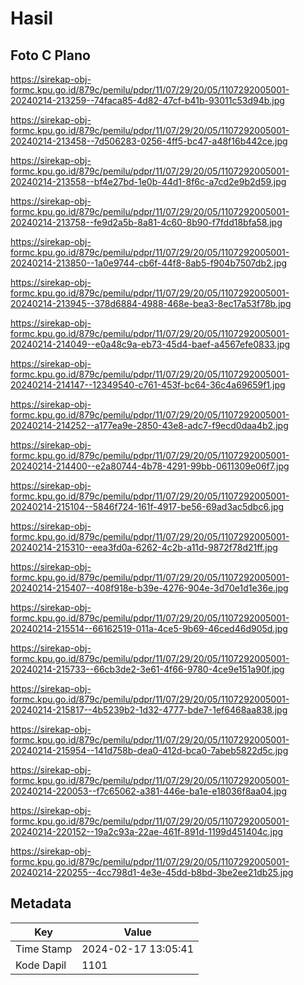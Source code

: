 # Hasil

## Foto C Plano

https://sirekap-obj-formc.kpu.go.id/879c/pemilu/pdpr/11/07/29/20/05/1107292005001-20240214-213259--74faca85-4d82-47cf-b41b-93011c53d94b.jpg

https://sirekap-obj-formc.kpu.go.id/879c/pemilu/pdpr/11/07/29/20/05/1107292005001-20240214-213458--7d506283-0256-4ff5-bc47-a48f16b442ce.jpg

https://sirekap-obj-formc.kpu.go.id/879c/pemilu/pdpr/11/07/29/20/05/1107292005001-20240214-213558--bf4e27bd-1e0b-44d1-8f6c-a7cd2e9b2d59.jpg

https://sirekap-obj-formc.kpu.go.id/879c/pemilu/pdpr/11/07/29/20/05/1107292005001-20240214-213758--fe9d2a5b-8a81-4c60-8b90-f7fdd18bfa58.jpg

https://sirekap-obj-formc.kpu.go.id/879c/pemilu/pdpr/11/07/29/20/05/1107292005001-20240214-213850--1a0e9744-cb6f-44f8-8ab5-f904b7507db2.jpg

https://sirekap-obj-formc.kpu.go.id/879c/pemilu/pdpr/11/07/29/20/05/1107292005001-20240214-213945--378d6884-4988-468e-bea3-8ec17a53f78b.jpg

https://sirekap-obj-formc.kpu.go.id/879c/pemilu/pdpr/11/07/29/20/05/1107292005001-20240214-214049--e0a48c9a-eb73-45d4-baef-a4567efe0833.jpg

https://sirekap-obj-formc.kpu.go.id/879c/pemilu/pdpr/11/07/29/20/05/1107292005001-20240214-214147--12349540-c761-453f-bc64-36c4a69659f1.jpg

https://sirekap-obj-formc.kpu.go.id/879c/pemilu/pdpr/11/07/29/20/05/1107292005001-20240214-214252--a177ea9e-2850-43e8-adc7-f9ecd0daa4b2.jpg

https://sirekap-obj-formc.kpu.go.id/879c/pemilu/pdpr/11/07/29/20/05/1107292005001-20240214-214400--e2a80744-4b78-4291-99bb-0611309e06f7.jpg

https://sirekap-obj-formc.kpu.go.id/879c/pemilu/pdpr/11/07/29/20/05/1107292005001-20240214-215104--5846f724-161f-4917-be56-69ad3ac5dbc6.jpg

https://sirekap-obj-formc.kpu.go.id/879c/pemilu/pdpr/11/07/29/20/05/1107292005001-20240214-215310--eea3fd0a-6262-4c2b-a11d-9872f78d21ff.jpg

https://sirekap-obj-formc.kpu.go.id/879c/pemilu/pdpr/11/07/29/20/05/1107292005001-20240214-215407--408f918e-b39e-4276-904e-3d70e1d1e36e.jpg

https://sirekap-obj-formc.kpu.go.id/879c/pemilu/pdpr/11/07/29/20/05/1107292005001-20240214-215514--66162519-011a-4ce5-9b69-46ced46d905d.jpg

https://sirekap-obj-formc.kpu.go.id/879c/pemilu/pdpr/11/07/29/20/05/1107292005001-20240214-215733--66cb3de2-3e61-4f66-9780-4ce9e151a90f.jpg

https://sirekap-obj-formc.kpu.go.id/879c/pemilu/pdpr/11/07/29/20/05/1107292005001-20240214-215817--4b5239b2-1d32-4777-bde7-1ef6468aa838.jpg

https://sirekap-obj-formc.kpu.go.id/879c/pemilu/pdpr/11/07/29/20/05/1107292005001-20240214-215954--141d758b-dea0-412d-bca0-7abeb5822d5c.jpg

https://sirekap-obj-formc.kpu.go.id/879c/pemilu/pdpr/11/07/29/20/05/1107292005001-20240214-220053--f7c65062-a381-446e-ba1e-e18036f8aa04.jpg

https://sirekap-obj-formc.kpu.go.id/879c/pemilu/pdpr/11/07/29/20/05/1107292005001-20240214-220152--19a2c93a-22ae-461f-891d-1199d451404c.jpg

https://sirekap-obj-formc.kpu.go.id/879c/pemilu/pdpr/11/07/29/20/05/1107292005001-20240214-220255--4cc798d1-4e3e-45dd-b8bd-3be2ee21db25.jpg


## Metadata

| Key        | Value               |
| ---------- | ------------------- |
| Time Stamp | 2024-02-17 13:05:41 |
| Kode Dapil | 1101                |



